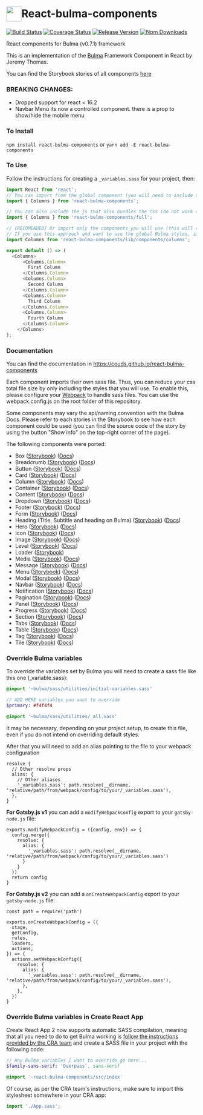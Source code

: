 # <div style="display: flex; align-items: center"><img src="https://raw.githubusercontent.com/couds/react-bulma-components/master/docs/images/logo.png" width="40" style="margin-top: 3px" /><span>React-bulma-components</span></div>


[![Build Status](https://travis-ci.org/couds/react-bulma-components.svg?branch=master)](https://travis-ci.org/couds/react-bulma-components)
[![Coverage Status](https://coveralls.io/repos/github/couds/react-bulma-components/badge.svg?branch=master)](https://coveralls.io/github/couds/react-bulma-components?branch=master)
[![Release Version](https://img.shields.io/github/release/couds/react-bulma-components.svg)](https://github.com/couds/react-bulma-components)
[![Npm Downloads](https://img.shields.io/npm/dm/react-bulma-components.svg)](https://www.npmjs.com/package/react-bulma-components)


React components for Bulma (v0.7.1) framework

This is an implementation of the [Bulma](http://bulma.io/) Framework Component in React by Jeremy Thomas.

You can find the Storybook stories of all components [here](https://couds.github.io/react-bulma-components/)

### BREAKING CHANGES:

- Dropped support for react < 16.2
- Navbar Menu its now a controlled component. there is a prop to show/hide the mobile menu

### To Install

```npm install react-bulma-components``` or ```yarn add -E react-bulma-components```

### To Use

Follow the instructions for creating a `_variables.sass` for your project, then:

```javascript
import React from 'react';
// You can import from the global component (you will need to include the css file dist/react-bulma-components.min.css)
import { Columns } from 'react-bulma-components';

// You can also include the js that also bundles the css (do not work with server-side rendering)
import { Columns } from 'react-bulma-components/full';

// [RECOMENDED] Or import only the components you will use (this will reduce the total bundle size)
// If you use this approach and want to use the global Bulma styles, import react-bulma-components/src/index.sass and configure webpack to handle sass files
import Columns from 'react-bulma-components/lib/components/columns';

export default () => (
  <Columns>
      <Columns.Column>
        First Column
      </Columns.Column>
      <Columns.Column>
        Second Column
      </Columns.Column>
      <Columns.Column>
        Third Column
      </Columns.Column>
      <Columns.Column>
        Fourth Column
      </Columns.Column>
    </Columns>
);
```

### Documentation

You can find the documentation in https://couds.github.io/react-bulma-components

Each component imports their own sass file. Thus, you can reduce your css total file size by only including the styles that you will use. To enable this, please configure your [Webpack](https://webpack.github.io/) to handle sass files. You can use the webpack.config.js on the root folder of this repository.

Some components may vary the api/naming convention with the Bulma Docs. Please refer to each stories in the Storybook to see how each component could be used (you can find the source code of the story by using the button "Show info" on the top-right corner of the page).

The following components were ported:

- Box ([Storybook](https://couds.github.io/react-bulma-components/?selectedKind=Box)) ([Docs](http://bulma.io/documentation/elements/box/))
- Breadcrumb ([Storybook](https://couds.github.io/react-bulma-components/?selectedKind=Breadcrumb)) ([Docs](http://bulma.io/documentation/components/breadcrumb/))
- Button ([Storybook](https://couds.github.io/react-bulma-components/?selectedKind=Button)) ([Docs](http://bulma.io/documentation/elements/button/))
- Card ([Storybook](https://couds.github.io/react-bulma-components/?selectedKind=Card)) ([Docs](http://bulma.io/documentation/components/card/))
- Column ([Storybook](https://couds.github.io/react-bulma-components/?selectedKind=Columns)) ([Docs](http://bulma.io/documentation/columns/basics/))
- Container ([Storybook](https://couds.github.io/react-bulma-components/?selectedKind=Container)) ([Docs](http://bulma.io/documentation/layout/container/))
- Content ([Storybook](https://couds.github.io/react-bulma-components/?selectedKind=Content)) ([Docs](http://bulma.io/documentation/elements/content/))
- Dropdown ([Storybook](https://couds.github.io/react-bulma-components/?selectedKind=Dropdown)) ([Docs](http://bulma.io/documentation/components/dropdown/))
- Footer ([Storybook](https://couds.github.io/react-bulma-components/?selectedKind=Footer)) ([Docs](http://bulma.io/documentation/layout/footer/))
- Form ([Storybook](https://couds.github.io/react-bulma-components/?selectedKind=Form)) ([Docs](http://bulma.io/documentation/form/general/))
- Heading (Title, Subtitle and heading on Bulma) ([Storybook](https://couds.github.io/react-bulma-components/?selectedKind=Heading)) ([Docs](http://bulma.io/documentation/elements/title/))
- Hero ([Storybook](https://couds.github.io/react-bulma-components/?selectedKind=Hero)) ([Docs](http://bulma.io/documentation/layout/hero/))
- Icon ([Storybook](https://couds.github.io/react-bulma-components/?selectedKind=Icon)) ([Docs](http://bulma.io/documentation/elements/icon/))
- Image ([Storybook](https://couds.github.io/react-bulma-components/?selectedKind=Image)) ([Docs](http://bulma.io/documentation/elements/image/))
- Level ([Storybook](https://couds.github.io/react-bulma-components/?selectedKind=Level)) ([Docs](http://bulma.io/documentation/layout/level/))
- Loader ([Storybook](https://couds.github.io/react-bulma-components/?selectedKind=Loader))
- Media ([Storybook](https://couds.github.io/react-bulma-components/?selectedKind=Media)) ([Docs](http://bulma.io/documentation/layout/media-object/))
- Message ([Storybook](https://couds.github.io/react-bulma-components/?selectedKind=Message)) ([Docs](http://bulma.io/documentation/components/message/))
- Menu ([Storybook](https://couds.github.io/react-bulma-components/?selectedKind=Menu)) ([Docs](http://bulma.io/documentation/components/menu/))
- Modal ([Storybook](https://couds.github.io/react-bulma-components/?selectedKind=Modal)) ([Docs](http://bulma.io/documentation/components/modal/))
- Navbar ([Storybook](https://couds.github.io/react-bulma-components/?selectedKind=Navbar)) ([Docs](https://bulma.io/documentation/components/navbar/))
- Notification ([Storybook](https://couds.github.io/react-bulma-components/?selectedKind=Notification)) ([Docs](http://bulma.io/documentation/elements/notification/))
- Pagination ([Storybook](https://couds.github.io/react-bulma-components/?selectedKind=Pagination)) ([Docs](https://bulma.io/documentation/components/pagination/))
- Panel ([Storybook](https://couds.github.io/react-bulma-components/?selectedKind=Panel)) ([Docs](https://bulma.io/documentation/components/panel/))
- Progress ([Storybook](https://couds.github.io/react-bulma-components/?selectedKind=Progress)) ([Docs](http://bulma.io/documentation/elements/progress/))
- Section ([Storybook](https://couds.github.io/react-bulma-components/?selectedKind=Section)) ([Docs](http://bulma.io/documentation/layout/section/))
- Tabs ([Storybook](https://couds.github.io/react-bulma-components/?selectedKind=Tabs)) ([Docs](https://bulma.io/documentation/components/tabs/))
- Table ([Storybook](https://couds.github.io/react-bulma-components/?selectedKind=Table)) ([Docs](http://bulma.io/documentation/elements/table/))
- Tag ([Storybook](https://couds.github.io/react-bulma-components/?selectedKind=Tag)) ([Docs](http://bulma.io/documentation/elements/tag/))
- Tile ([Storybook](https://couds.github.io/react-bulma-components/?selectedKind=Tile)) ([Docs](http://bulma.io/documentation/layout/tiles/))

### Override Bulma variables

To override the variables set by Bulma you will need to create a sass file like this one (_variable.sass):

```sass
@import '~bulma/sass/utilities/initial-variables.sass'

// ADD HERE variables you want to override
$primary: #f4f4f4

@import '~bulma/sass/utilities/_all.sass'
```

It may be necessary, depending on your project setup, to create this file, even if you do not intend on overriding default styles.

After that you will need to add an alias pointing to the file to your webpack configuration

```
resolve {
  // Other resolve props
  alias: {
    // Other aliases
    '_variables.sass': path.resolve(__dirname, 'relative/path/from/webpack/config/to/your/_variables.sass'),
  },
}

```

**For Gatsby.js v1** you can add a `modifyWebpackConfig` export to your `gatsby-node.js` file:

```
exports.modifyWebpackConfig = ({config, env}) => {
  config.merge({
    resolve: {
      alias: {
        '_variables.sass': path.resolve(__dirname, 'relative/path/from/webpack/config/to/your/_variables.sass')
      }
    }
  })
  return config
}
```

**For Gatsby.js v2** you can add a `onCreateWebpackConfig` export to your `gatsby-node.js` file:

```
const path = require('path')

exports.onCreateWebpackConfig = ({
  stage,
  getConfig,
  rules,
  loaders,
  actions,
}) => {
  actions.setWebpackConfig({
    resolve: {
      alias: {
        '_variables.sass': path.resolve(__dirname, 'relative/path/from/webpack/config/to/your/_variables.sass'),
      },
    },
  })
}
```

### Override Bulma variables in Create React App

Create React App 2 now supports automatic SASS compilation, meaning that all you need to do to get Bulma working is [follow the instructions provided by the CRA team](https://github.com/facebook/create-react-app/blob/master/packages/react-scripts/template/README.md#adding-a-sass-stylesheet) and create a SASS file in your project with the following code:

```sass
// Any Bulma variables I want to override go here...
$family-sans-serif: 'Overpass', sans-serif

@import '~react-bulma-components/src/index'
```

Of course, as per the CRA team's instructions, make sure to import this stylesheet somewhere in your CRA app:

```js
import './App.sass';
```
